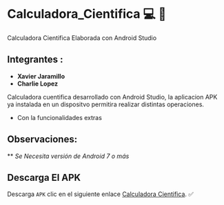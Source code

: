 # Calculadora_Cientifica :computer: :iphone:
Calculadora Cientifica Elaborada con Android Studio

## Integrantes : 

* **Xavier Jaramillo** 
* **Charlie Lopez**

Calculadora cuentifica desarrollado con Android Studio, la aplicacion APK ya instalada en un dispositvo permitira realizar distintas operaciones.

* Con la funcionalidades extras

## Observaciones:

** *Se Necesita versión de Android 7 o más*

## Descarga El APK

Descarga `APK` clic en el siguiente enlace [Calculadora Cientifica](https://github.com/XJaramillo/Calculadora_Cientifica/raw/master/app-debug.apk). :white_check_mark:

